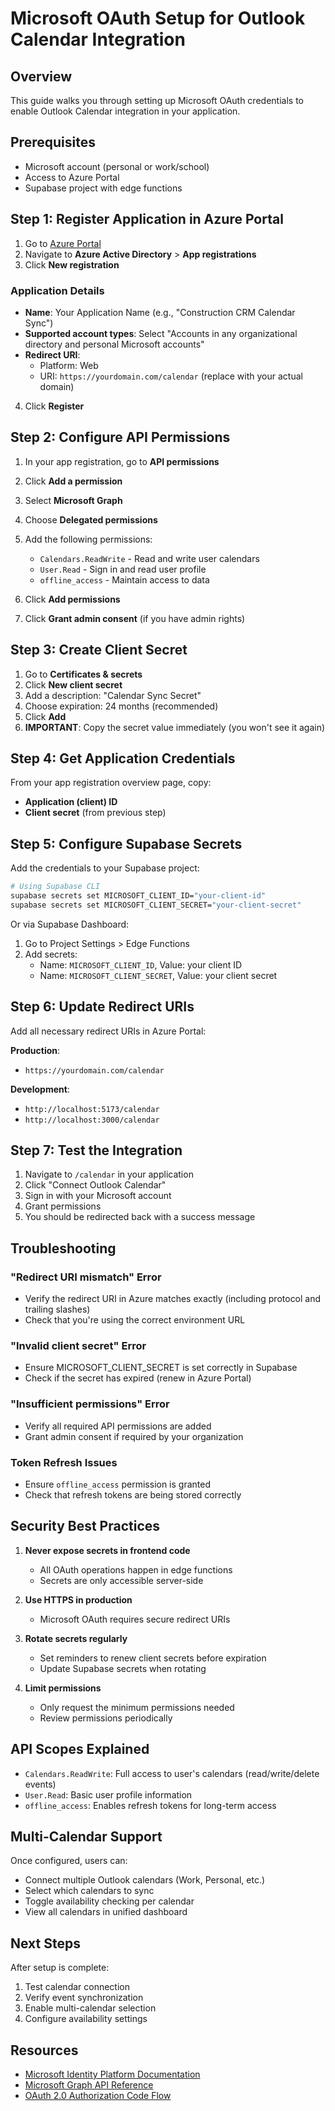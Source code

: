 # Microsoft OAuth Setup for Outlook Calendar Integration

## Overview
This guide walks you through setting up Microsoft OAuth credentials to enable Outlook Calendar integration in your application.

## Prerequisites
- Microsoft account (personal or work/school)
- Access to Azure Portal
- Supabase project with edge functions

## Step 1: Register Application in Azure Portal

1. Go to [Azure Portal](https://portal.azure.com)
2. Navigate to **Azure Active Directory** > **App registrations**
3. Click **New registration**

### Application Details
- **Name**: Your Application Name (e.g., "Construction CRM Calendar Sync")
- **Supported account types**: Select "Accounts in any organizational directory and personal Microsoft accounts"
- **Redirect URI**: 
  - Platform: Web
  - URI: `https://yourdomain.com/calendar` (replace with your actual domain)

4. Click **Register**

## Step 2: Configure API Permissions

1. In your app registration, go to **API permissions**
2. Click **Add a permission**
3. Select **Microsoft Graph**
4. Choose **Delegated permissions**
5. Add the following permissions:
   - `Calendars.ReadWrite` - Read and write user calendars
   - `User.Read` - Sign in and read user profile
   - `offline_access` - Maintain access to data

6. Click **Add permissions**
7. Click **Grant admin consent** (if you have admin rights)

## Step 3: Create Client Secret

1. Go to **Certificates & secrets**
2. Click **New client secret**
3. Add a description: "Calendar Sync Secret"
4. Choose expiration: 24 months (recommended)
5. Click **Add**
6. **IMPORTANT**: Copy the secret value immediately (you won't see it again)

## Step 4: Get Application Credentials

From your app registration overview page, copy:
- **Application (client) ID**
- **Client secret** (from previous step)

## Step 5: Configure Supabase Secrets

Add the credentials to your Supabase project:

```bash
# Using Supabase CLI
supabase secrets set MICROSOFT_CLIENT_ID="your-client-id"
supabase secrets set MICROSOFT_CLIENT_SECRET="your-client-secret"
```

Or via Supabase Dashboard:
1. Go to Project Settings > Edge Functions
2. Add secrets:
   - Name: `MICROSOFT_CLIENT_ID`, Value: your client ID
   - Name: `MICROSOFT_CLIENT_SECRET`, Value: your client secret

## Step 6: Update Redirect URIs

Add all necessary redirect URIs in Azure Portal:

**Production**:
- `https://yourdomain.com/calendar`

**Development**:
- `http://localhost:5173/calendar`
- `http://localhost:3000/calendar`

## Step 7: Test the Integration

1. Navigate to `/calendar` in your application
2. Click "Connect Outlook Calendar"
3. Sign in with your Microsoft account
4. Grant permissions
5. You should be redirected back with a success message

## Troubleshooting

### "Redirect URI mismatch" Error
- Verify the redirect URI in Azure matches exactly (including protocol and trailing slashes)
- Check that you're using the correct environment URL

### "Invalid client secret" Error
- Ensure MICROSOFT_CLIENT_SECRET is set correctly in Supabase
- Check if the secret has expired (renew in Azure Portal)

### "Insufficient permissions" Error
- Verify all required API permissions are added
- Grant admin consent if required by your organization

### Token Refresh Issues
- Ensure `offline_access` permission is granted
- Check that refresh tokens are being stored correctly

## Security Best Practices

1. **Never expose secrets in frontend code**
   - All OAuth operations happen in edge functions
   - Secrets are only accessible server-side

2. **Use HTTPS in production**
   - Microsoft OAuth requires secure redirect URIs

3. **Rotate secrets regularly**
   - Set reminders to renew client secrets before expiration
   - Update Supabase secrets when rotating

4. **Limit permissions**
   - Only request the minimum permissions needed
   - Review permissions periodically

## API Scopes Explained

- `Calendars.ReadWrite`: Full access to user's calendars (read/write/delete events)
- `User.Read`: Basic user profile information
- `offline_access`: Enables refresh tokens for long-term access

## Multi-Calendar Support

Once configured, users can:
- Connect multiple Outlook calendars (Work, Personal, etc.)
- Select which calendars to sync
- Toggle availability checking per calendar
- View all calendars in unified dashboard

## Next Steps

After setup is complete:
1. Test calendar connection
2. Verify event synchronization
3. Enable multi-calendar selection
4. Configure availability settings

## Resources

- [Microsoft Identity Platform Documentation](https://docs.microsoft.com/en-us/azure/active-directory/develop/)
- [Microsoft Graph API Reference](https://docs.microsoft.com/en-us/graph/api/overview)
- [OAuth 2.0 Authorization Code Flow](https://docs.microsoft.com/en-us/azure/active-directory/develop/v2-oauth2-auth-code-flow)

